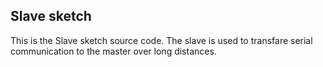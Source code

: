 ## Slave sketch

This is the Slave sketch source code.
The slave is used to transfare serial communication to the master over long distances.

